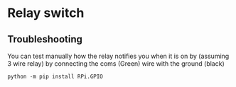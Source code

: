 # Relay switch #





## Troubleshooting ##
You can test manually how the relay notifies you when it is on by (assuming 3 wire relay) by connecting the coms (Green) wire with the ground (black)


```console
python -m pip install RPi.GPIO
````